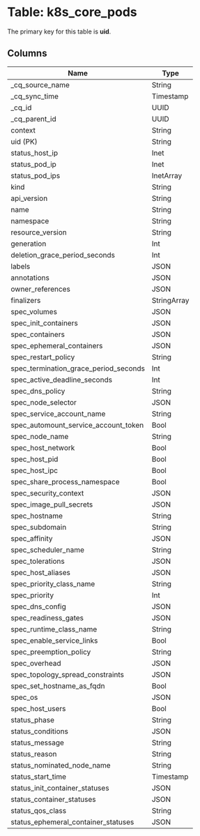 # Table: k8s_core_pods

The primary key for this table is **uid**.

## Columns

| Name          | Type          |
| ------------- | ------------- |
|_cq_source_name|String|
|_cq_sync_time|Timestamp|
|_cq_id|UUID|
|_cq_parent_id|UUID|
|context|String|
|uid (PK)|String|
|status_host_ip|Inet|
|status_pod_ip|Inet|
|status_pod_ips|InetArray|
|kind|String|
|api_version|String|
|name|String|
|namespace|String|
|resource_version|String|
|generation|Int|
|deletion_grace_period_seconds|Int|
|labels|JSON|
|annotations|JSON|
|owner_references|JSON|
|finalizers|StringArray|
|spec_volumes|JSON|
|spec_init_containers|JSON|
|spec_containers|JSON|
|spec_ephemeral_containers|JSON|
|spec_restart_policy|String|
|spec_termination_grace_period_seconds|Int|
|spec_active_deadline_seconds|Int|
|spec_dns_policy|String|
|spec_node_selector|JSON|
|spec_service_account_name|String|
|spec_automount_service_account_token|Bool|
|spec_node_name|String|
|spec_host_network|Bool|
|spec_host_pid|Bool|
|spec_host_ipc|Bool|
|spec_share_process_namespace|Bool|
|spec_security_context|JSON|
|spec_image_pull_secrets|JSON|
|spec_hostname|String|
|spec_subdomain|String|
|spec_affinity|JSON|
|spec_scheduler_name|String|
|spec_tolerations|JSON|
|spec_host_aliases|JSON|
|spec_priority_class_name|String|
|spec_priority|Int|
|spec_dns_config|JSON|
|spec_readiness_gates|JSON|
|spec_runtime_class_name|String|
|spec_enable_service_links|Bool|
|spec_preemption_policy|String|
|spec_overhead|JSON|
|spec_topology_spread_constraints|JSON|
|spec_set_hostname_as_fqdn|Bool|
|spec_os|JSON|
|spec_host_users|Bool|
|status_phase|String|
|status_conditions|JSON|
|status_message|String|
|status_reason|String|
|status_nominated_node_name|String|
|status_start_time|Timestamp|
|status_init_container_statuses|JSON|
|status_container_statuses|JSON|
|status_qos_class|String|
|status_ephemeral_container_statuses|JSON|
